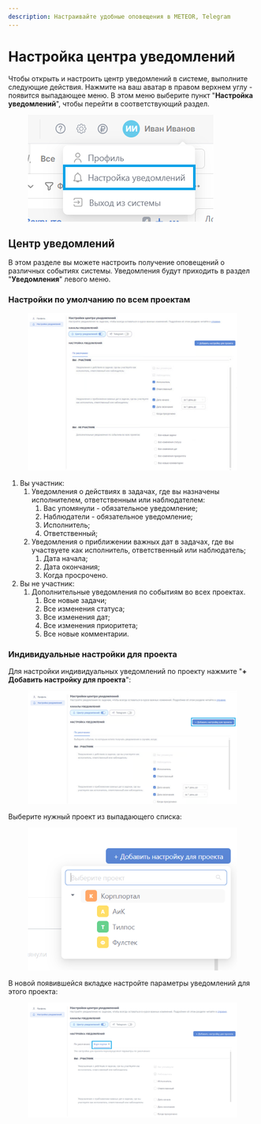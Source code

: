 ```yaml
---
description: Настраивайте удобные оповещения в METEOR, Telegram
---
```


# Настройка центра уведомлений

Чтобы открыть и настроить центр уведомлений в системе, выполните следующие действия. Нажмите на ваш аватар в правом верхнем углу - появится выпадающее меню. В этом меню выберите пункт "**Настройка уведомлений**", чтобы перейти в соответствующий раздел.

<figure><img src="../../../.gitbook/assets/image (26).png" alt=""><figcaption></figcaption></figure>

## Центр уведомлений

В этом разделе вы можете настроить получение оповещений о различных событиях системы. Уведомления будут приходить в раздел "**Уведомления**" левого меню.

### Настройки по умолчанию по всем проектам

<figure><img src="../../../.gitbook/assets/image (33).png" alt=""><figcaption></figcaption></figure>

1. Вы участник:
   1. Уведомления о действиях в задачах, где вы назначены исполнителем, ответственным или наблюдателем:
      1. Вас упомянули - обязательное уведомление;
      2. Наблюдатели - обязательное уведомление;
      3. Исполнитель;
      4. Ответственный;
   2. Уведомления о приближении важных дат в задачах, где вы участвуете как исполнитель, ответственный или наблюдатель;
      1. Дата начала;
      2. Дата окончания;
      3. Когда просрочено.
2. Вы не участник:
   1. Дополнительные уведомления по событиям во всех проектах.
      1. Все новые задачи;
      2. Все изменения статуса;
      3. Все изменения дат;
      4. Все изменения приоритета;
      5. Все новые комментарии.

### Индивидуальные настройки для проекта

Для настройки индивидуальных уведомлений по проекту нажмите "**+ Добавить настройку для проекта**":

<figure><img src="../../../.gitbook/assets/image (28).png" alt=""><figcaption></figcaption></figure>

Выберите нужный проект из выпадающего списка:

<figure><img src="../../../.gitbook/assets/image (29).png" alt=""><figcaption></figcaption></figure>

В новой появившейся вкладке настройте параметры уведомлений для этого проекта:

<figure><img src="../../../.gitbook/assets/image (30).png" alt=""><figcaption></figcaption></figure>


